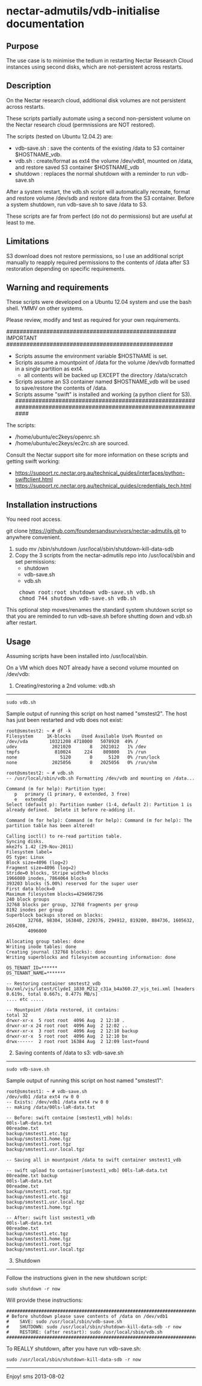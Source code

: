 nectar-admutils/vdb-initialise documentation
============================================

Purpose
-------

The use case is to minimise the tedium in restarting Nectar Research Cloud instances using second disks, which are not-persistent across restarts.

Description
-----------

On the Nectar research cloud, additional disk volumes are not persistent across restarts. 

These scripts partially automate using a second non-persistent volume on the Nectar research cloud (permnissions are NOT restored).

The scripts (tested on Ubuntu 12.04.2) are:
 * vdb-save.sh : save the contents of the existing /data to S3 container $HOSTNAME_vdb.
 * vdb.sh      : create/format as ext4 the volume /dev/vdb1, mounted on /data, and restore saved S3 container $HOSTNAME_vdb
 * shutdown    : replaces the normal shutdown with a reminder to run vdb-save.sh

After a system restart, the vdb.sh script will automatically recreate, format and restore volume /dev/sdb and restore data from the S3 container. Before a system shutdown, run vdb-save.sh to save /data to S3. 

These scripts are far from perfect (do not do permissions) but are useful at least to me.

Limitations
-----------

S3 download does not restore permissions, so I use an additional script manually to reapply 
required permissions to the contents of /data after S3 restoration depending on specific requirements.


Warning and requirements
------------------------

These scripts were developed on a Ubuntu 12.04 system and use the bash shell. YMMV on other systems. 

Please review, modify and test as required for your own requirements.

################################################### IMPORTANT ##################################################
 * Scripts assume the environment variable $HOSTNAME is set.
 * Scripts assume a mountpoint of /data for the volume /dev/vdb formatted in a single partition as ext4.
   * all contents will be backed up EXCEPT the directory /data/scratch
 * Scripts assume an S3 container named $HOSTNAME_vdb will be used to save/restore the contents of /data.
 * Scripts assume "swift" is installed and working (a python client for S3).
################################################################################################################

The scripts:
  * /home/ubuntu/ec2keys/openrc.sh 
  * /home/ubuntu/ec2keys/ec2rc.sh
are sourced. 

Consult the Nectar support site for more information on these scripts and getting swift working:
 * https://support.rc.nectar.org.au/technical_guides/interfaces/python-swiftclient.html
 * https://support.rc.nectar.org.au/technical_guides/credentials_tech.html

Installation instructions
-------------------------

You need root access.

git clone https://github.com/foundersandsurvivors/nectar-admutils.git
to anywhere convenient.

1. sudo mv /sbin/shutdown /usr/local/sbin/shutdown-kill-data-sdb
2. Copy the 3 scripts from the nectar-admutils repo into /usr/local/sbin and set permissions: 
   * shutdown 
   * vdb-save.sh 
   * vdb.sh 
<pre>
    chown root:root shutdown vdb-save.sh vdb.sh
    chmod 744 shutdown vdb-save.sh vdb.sh
</pre>


This optional step moves/renames the standard system shutdown script so that you are reminded to run vdb-save.sh before shutting down and vdb.sh after restart.

Usage
-----

Assuming scripts have been installed into /usr/local/sbin.

On a VM which does NOT already have a second volume mounted on /dev/vdb:

1. Creating/restoring a 2nd volume: vdb.sh
------------------------------------------

    sudo vdb.sh

Sample output of running this script on host named "smstest2". The host has just been restarted and vdb does not exist:

    root@smstest2: ~ # df -k
    Filesystem     1K-blocks    Used Available Use% Mounted on
    /dev/vda        10321208 4718000   5078920  49% /
    udev             2021020       8   2021012   1% /dev
    tmpfs             810024     224    809800   1% /run
    none                5120       0      5120   0% /run/lock
    none             2025056       0   2025056   0% /run/shm

    root@smstest2: ~ # vdb.sh
    -- /usr/local/sbin/vdb.sh Formatting /dev/vdb and mounting on /data...

    Command (m for help): Partition type:
       p   primary (1 primary, 0 extended, 3 free)
       e   extended
    Select (default p): Partition number (1-4, default 2): Partition 1 is already defined.  Delete it before re-adding it.

    Command (m for help): Command (m for help): Command (m for help): The partition table has been altered!

    Calling ioctl() to re-read partition table.
    Syncing disks.
    mke2fs 1.42 (29-Nov-2011)
    Filesystem label=
    OS type: Linux
    Block size=4096 (log=2)
    Fragment size=4096 (log=2)
    Stride=0 blocks, Stripe width=0 blocks
    1966080 inodes, 7864064 blocks
    393203 blocks (5.00%) reserved for the super user
    First data block=0
    Maximum filesystem blocks=4294967296
    240 block groups
    32768 blocks per group, 32768 fragments per group
    8192 inodes per group
    Superblock backups stored on blocks:
            32768, 98304, 163840, 229376, 294912, 819200, 884736, 1605632, 2654208,
            4096000

    Allocating group tables: done
    Writing inode tables: done
    Creating journal (32768 blocks): done
    Writing superblocks and filesystem accounting information: done

    OS_TENANT_ID=******
    OS_TENANT_NAME=*******

    -- Restoring container smstest2_vdb
    bx/xml/vjs/latest/ClydeI_1830_M212_c31a_b4a360.27_vjs_tei.xml [headers 0.619s, total 0.667s, 0.477s MB/s]
    .... etc .....

    -- Mountpoint /data restored, it contains:
    total 32
    drwxr-xr-x  5 root root  4096 Aug  2 12:10 .
    drwxr-xr-x 24 root root  4096 Aug  2 12:02 ..
    drwxr-xr-x  3 root root  4096 Aug  2 12:10 backup
    drwxr-xr-x  5 root root  4096 Aug  2 12:10 bx
    drwx------  2 root root 16384 Aug  2 12:09 lost+found


2. Saving contents of /data to s3: vdb-save.sh
----------------------------------------------

    sudo vdb-save.sh

Sample output of running this script on host named "smstest1":

    root@smstest1: ~ # vdb-save.sh
    /dev/vdb1 /data ext4 rw 0 0
    -- Exists: /dev/vdb1 /data ext4 rw 0 0
    -- making /data/00ls-laR-data.txt

    -- Before: swift containe [smstest1_vdb] holds:
    00ls-laR-data.txt
    00readme.txt
    backup/smstest1.etc.tgz
    backup/smstest1.home.tgz
    backup/smstest1.root.tgz
    backup/smstest1.usr.local.tgz

    -- Saving all in mountpoint /data to swift container smstest1_vdb

    -- swift upload to container[smstest1_vdb] 00ls-laR-data.txt 00readme.txt backup
    00ls-laR-data.txt
    00readme.txt
    backup/smstest1.root.tgz
    backup/smstest1.etc.tgz
    backup/smstest1.usr.local.tgz
    backup/smstest1.home.tgz

    -- After: swift list smstest1_vdb
    00ls-laR-data.txt
    00readme.txt
    backup/smstest1.etc.tgz
    backup/smstest1.home.tgz
    backup/smstest1.root.tgz
    backup/smstest1.usr.local.tgz


3. Shutdown
-----------

Follow the instructions given in the new shutdown script:

    sudo shutdown -r now

Will provide these instructions:

    ######################################################################################
    # Before shutdown please save contents of /data on /dev/vdb1
    #    SAVE: sudo /usr/local/sbin/vdb-save.sh
    #    SHUTDOWN: sudo /usr/local/sbin/shutdown-kill-data-sdb -r now
    #    RESTORE: (after restart): sudo /usr/local/sbin/vdb.sh
    ######################################################################################

To REALLY shutdown, after you have run vdb-save.sh:

    sudo /usr/local/sbin/shutdown-kill-data-sdb -r now

--- 
Enjoy!
sms 2013-08-02
